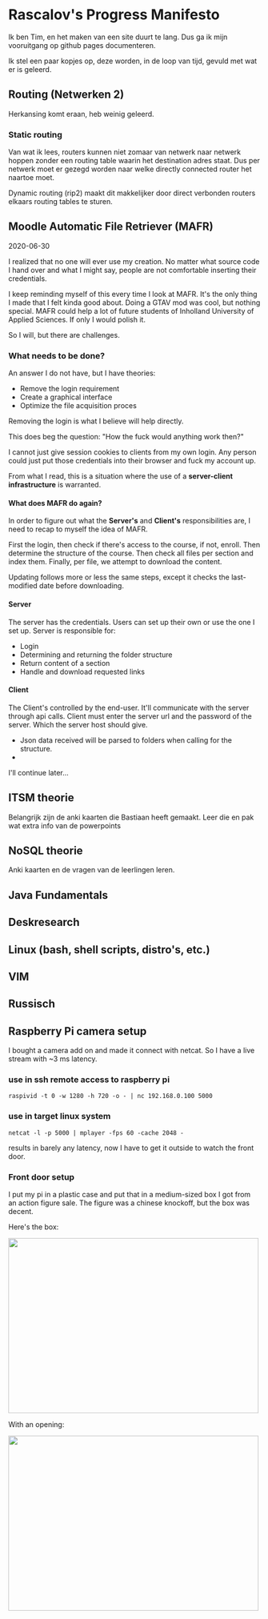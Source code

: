 # Rascalov's Progress Manifesto
Ik ben Tim, en het maken van een site duurt te lang. Dus ga ik mijn vooruitgang op github pages documenteren.

Ik stel een paar kopjes op, deze worden, in de loop van tijd, gevuld met wat er is geleerd.

## Routing (Netwerken 2)
Herkansing komt eraan, heb weinig geleerd.
### Static routing
Van wat ik lees, routers kunnen niet zomaar van netwerk naar netwerk hoppen zonder een routing table waarin het destination adres staat.
Dus per netwerk moet er gezegd worden naar welke directly connected router het naartoe moet. 

Dynamic routing (rip2) maakt dit makkelijker door direct verbonden routers elkaars routing tables te sturen.



## Moodle Automatic File Retriever (MAFR)
2020-06-30

I realized that no one will ever use my creation. No matter what source code I hand over and what I might say, people are not comfortable
inserting their credentials. 

I keep reminding myself of this every time I look at MAFR. It's the only thing I made that I felt kinda good about. Doing a GTAV mod was cool,
but nothing special. MAFR could help a lot of future students of Inholland University of Applied Sciences. If only I would polish it.

So I will, but there are challenges.

### What needs to be done?
An answer I do not have, but I have theories:

* Remove the login requirement
* Create a graphical interface
* Optimize the file acquisition proces 

Removing the login is what I believe will help directly. 

This does beg the question: "How the fuck would anything work then?"

I cannot just give session cookies to clients from my own login. Any person could just put those credentials into their browser
and fuck my account up. 

From what I read, this is a situation where the use of a **server-client infrastructure** is warranted.  

#### What does MAFR do again?
In order to figure out what the **Server's** and **Client's** responsibilities are, I need to recap to myself the idea of MAFR.

First the login, then check if there's access to the course, if not, enroll. Then determine the structure of the course. 
Then check all files per section and index them. Finally, per file, we attempt to download the content.

Updating follows more or less the same steps, except it checks the last-modified date before downloading. 
  

#### Server
The server has the credentials. Users can set up their own or use the one I set up.
Server is responsible for:
* Login
* Determining and returning the folder structure
* Return content of a section
* Handle and download requested links

#### Client
The Client's controlled by the end-user. It'll communicate with the server through api calls. 
Client must enter the server url and the password of the server. Which the server host should give. 
* Json data received will be parsed to folders when calling for the structure.
* 

I'll continue later...
 
 

## ITSM theorie
Belangrijk zijn de anki kaarten die Bastiaan heeft gemaakt. Leer die en pak wat extra info van de powerpoints
## NoSQL theorie
Anki kaarten en de vragen van de leerlingen leren. 
## Java Fundamentals 
## Deskresearch
## Linux (bash, shell scripts, distro's, etc.)
## VIM 
## Russisch
## Raspberry Pi camera setup
I bought a camera add on and made it connect with netcat. So I have a live stream with ~3 ms latency. 

### use in ssh remote access to raspberry pi 
```raspivid -t 0 -w 1280 -h 720 -o - | nc 192.168.0.100 5000```

### use in target linux system
```netcat -l -p 5000 | mplayer -fps 60 -cache 2048 -```

results in barely any latency, now I have to get it outside to watch the front door. 

### Front door setup
I put my pi in a plastic case and put that in a medium-sized box I got from an action figure sale. 
The figure was a chinese knockoff, but the box was decent. 

Here's the box:

<img src="https://raw.githubusercontent.com/Rascalov/Rascalov.github.io/master/images/index.jpeg" width="500" height="350">


With an opening:

<img src="https://raw.githubusercontent.com/Rascalov/Rascalov.github.io/master/images/flatbox.jpeg" width="500" height="350">


   






